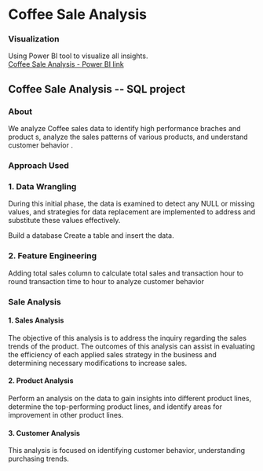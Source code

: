 # Coffee Sale Analysis
### Visualization
Using Power BI tool to visualize all insights.  
[Coffee Sale Analysis - Power BI link](https://mavenshowcase.com/project/20518)
## Coffee Sale Analysis -- SQL project
### About
We analyze Coffee sales data to identify high performance braches and product s, analyze the sales patterns of various products, and understand customer behavior .

### Approach Used
### 1. Data Wrangling
During this initial phase, the data is examined to detect any NULL or missing values, and strategies for data replacement are implemented to address and substitute these values effectively.

Build a database
Create a table and insert the data.
### 2. Feature Engineering
Adding total sales column to calculate total sales and transaction hour to round transaction time to hour to analyze customer behavior

### Sale Analysis
#### 1. Sales Analysis
The objective of this analysis is to address the inquiry regarding the sales trends of the product. The outcomes of this analysis can assist in evaluating the efficiency of each applied sales strategy in the business and determining necessary modifications to increase sales.
#### 2. Product Analysis
Perform an analysis on the data to gain insights into different product lines, determine the top-performing product lines, and identify areas for improvement in other product lines.
#### 3. Customer Analysis
This analysis is focused on identifying customer behavior, understanding purchasing trends.

